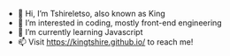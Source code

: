 - 👋 Hi, I’m Tshireletso, also known as King
- 👀 I’m interested in coding, mostly front-end engineering
- 🌱 I’m currently learning Javascript
- 📫 Visit https://kingtshire.github.io/ to reach me!

<!---
kingtshire/kingtshire is a ✨ special ✨ repository because its `README.md` (this file) appears on your GitHub profile.
You can click the Preview link to take a look at your changes.
--->
